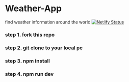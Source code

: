 # Weather-App
find weather information around the world
[![Netlify Status](https://api.netlify.com/api/v1/badges/d3a003cf-dedb-48b5-b0c0-16cf834b874f/deploy-status)](https://app.netlify.com/sites/weather-app-pce/deploys)
### step 1. fork this repo
### step 2. git clone to your local pc
### step 3. npm install
### step 4. npm run dev 
